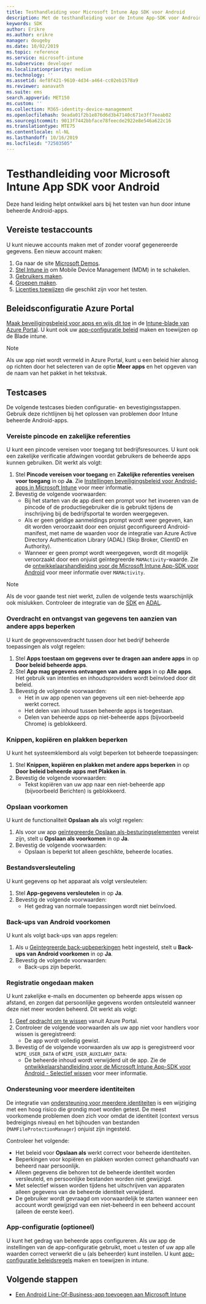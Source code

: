 ```yaml
---
title: Testhandleiding voor Microsoft Intune App SDK voor Android
description: Met de testhandleiding voor de Intune App-SDK voor Android kunt u uw door Intune beheerde Android-app testen.
keywords: SDK
author: Erikre
ms.author: erikre
manager: dougeby
ms.date: 10/02/2019
ms.topic: reference
ms.service: microsoft-intune
ms.subservice: developer
ms.localizationpriority: medium
ms.technology: ''
ms.assetid: 4ef8f421-9610-4d34-a464-cc02eb1578a9
ms.reviewer: aanavath
ms.suite: ems
search.appverid: MET150
ms.custom: ''
ms.collection: M365-identity-device-management
ms.openlocfilehash: 9eada01f2b1e876d6d3b47140c671e3ff7eeab02
ms.sourcegitcommit: 9013f7442bbface78feecde2922e8e546a622c16
ms.translationtype: MTE75
ms.contentlocale: nl-NL
ms.lasthandoff: 10/16/2019
ms.locfileid: "72503505"
---
```

# <a name="microsoft-intune-app-sdk-for-android-testing-guide"></a>Testhandleiding voor Microsoft Intune App SDK voor Android

Deze hand leiding helpt ontwikkel aars bij het testen van hun door intune beheerde Android-apps.  

## <a name="prerequisite-test-accounts"></a>Vereiste testaccounts
U kunt nieuwe accounts maken met of zonder vooraf gegenereerde gegevens. Een nieuw account maken:
1. Ga naar de site [Microsoft Demos](https://demos.microsoft.com/environments/create/tenant). 
2. [Stel Intune in](../fundamentals/setup-steps.md) om Mobile Device Management (MDM) in te schakelen.
3. [Gebruikers maken](../fundamentals/users-add.md).
4. [Groepen maken](../fundamentals/groups-add.md).
5. [Licenties toewijzen](../fundamentals/licenses-assign.md) die geschikt zijn voor het testen.


## <a name="azure-portal-policy-configuration"></a>Beleidsconfiguratie Azure Portal
[Maak beveiligingsbeleid voor apps en wijs dit toe](../apps/app-protection-policies.md) in de [Intune-blade van Azure Portal](https://portal.azure.com/?feature.customportal=false#blade/Microsoft_Intune_Apps/MainMenu/14/selectedMenuItem/Overview). U kunt ook uw [app-configuratie beleid](../apps/app-configuration-policies-overview.md) maken en toewijzen op de Blade intune.

> [!NOTE]
> Als uw app niet wordt vermeld in Azure Portal, kunt u een beleid hier alsnog op richten door het selecteren van de optie **Meer apps** en het opgeven van de naam van het pakket in het tekstvak.

## <a name="test-cases"></a>Testcases

De volgende testcases bieden configuratie- en bevestigingsstappen. Gebruik deze richtlijnen bij het oplossen van problemen door Intune beheerde Android-apps.

### <a name="required-pin-and-corporate-credentials"></a>Vereiste pincode en zakelijke referenties

U kunt een pincode vereisen voor toegang tot bedrijfsresources. U kunt ook een zakelijke verificatie afdwingen voordat gebruikers de beheerde apps kunnen gebruiken. Dit werkt als volgt:

1. Stel **Pincode vereisen voor toegang** en **Zakelijke referenties vereisen voor toegang** in op **Ja**. Zie [Instellingen beveiligingsbeleid voor Android-apps in Microsoft Intune](../apps/app-protection-policy-settings-android.md#access-requirements) voor meer informatie.
2. Bevestig de volgende voorwaarden:
    - Bij het starten van de app dient een prompt voor het invoeren van de pincode of de productiegebruiker die is gebruikt tijdens de inschrijving bij de bedrijfsportal te worden weergegeven.
    - Als er geen geldige aanmeldings prompt wordt weer gegeven, kan dit worden veroorzaakt door een onjuist geconfigureerd Android-manifest, met name de waarden voor de integratie van Azure Active Directory Authentication Library (ADAL) (Skip Broker, ClientID en Authority).
    - Wanneer er geen prompt wordt weergegeven, wordt dit mogelijk veroorzaakt door een onjuist geïntegreerde `MAMActivity`-waarde. Zie de [ontwikkelaarshandleiding voor de Microsoft Intune App-SDK voor Android](app-sdk-android.md) voor meer informatie over `MAMActivity`.

> [!NOTE] 
> Als de voor gaande test niet werkt, zullen de volgende tests waarschijnlijk ook mislukken. Controleer de integratie van de [SDK](app-sdk-android.md##sdk-integration) en [ADAL](app-sdk-android.md#configure-azure-active-directory-authentication-library-adal).

### <a name="restrict-transferring-and-receiving-data-with-other-apps"></a>Overdracht en ontvangst van gegevens ten aanzien van andere apps beperken
U kunt de gegevensoverdracht tussen door het bedrijf beheerde toepassingen als volgt regelen:

1. Stel **Apps toestaan om gegevens over te dragen aan andere apps** in op **Door beleid beheerde apps**.
2. Stel **App mag gegevens ontvangen van andere apps** in op **Alle apps**. Het gebruik van intenties en inhoudsproviders wordt beïnvloed door dit beleid.
3. Bevestig de volgende voorwaarden:
    - Het in uw app openen van gegevens uit een niet-beheerde app werkt correct.
    - Het delen van inhoud tussen beheerde apps is toegestaan.
    - Delen van beheerde apps op niet-beheerde apps (bijvoorbeeld Chrome) is geblokkeerd.

### <a name="restrict-cut-copy-and-paste"></a>Knippen, kopiëren en plakken beperken
U kunt het systeemklembord als volgt beperken tot beheerde toepassingen:

1. Stel **Knippen, kopiëren en plakken met andere apps beperken** in op **Door beleid beheerde apps met Plakken in**.
2. Bevestig de volgende voorwaarden:
    - Tekst kopiëren van uw app naar een niet-beheerde app (bijvoorbeeld Berichten) is geblokkeerd.

### <a name="prevent-save"></a>Opslaan voorkomen
U kunt de functionaliteit **Opslaan als** als volgt regelen:

1. Als voor uw app [geïntegreerde Opslaan als-besturingselementen](app-sdk-android.md#example-determine-if-saving-to-device-or-cloud-storage-is-permitted) vereist zijn, stelt u **Opslaan als voorkomen** in op **Ja**.
2. Bevestig de volgende voorwaarden:
    - Opslaan is beperkt tot alleen geschikte, beheerde locaties.

### <a name="file-encryption"></a>Bestandsversleuteling
U kunt gegevens op het apparaat als volgt versleutelen:

1. Stel **App-gegevens versleutelen** in op **Ja**.
2. Bevestig de volgende voorwaarden:
    - Het gedrag van normale toepassingen wordt niet beïnvloed.

### <a name="prevent-android-backups"></a>Back-ups van Android voorkomen
U kunt als volgt back-ups van apps regelen:

1. Als u [Geïntegreerde back-upbeperkingen](app-sdk-android.md#protecting-backup-data) hebt ingesteld, stelt u **Back-ups van Android voorkomen** in op **Ja**.
2. Bevestig de volgende voorwaarden:
    - Back-ups zijn beperkt.

### <a name="unenrollment"></a>Registratie ongedaan maken
U kunt zakelijke e-mails en documenten op beheerde apps wissen op afstand, en zorgen dat persoonlijke gegevens worden ontsleuteld wanneer deze niet meer worden beheerd. Dit werkt als volgt:

1. [Geef opdracht om te wissen](../apps/apps-selective-wipe.md) vanuit Azure Portal.
2. Controleer de volgende voorwaarden als uw app niet voor handlers voor wissen is geregistreerd:
    - De app wordt volledig gewist.
3. Bevestig of de volgende voorwaarden als uw app is geregistreerd voor `WIPE_USER_DATA` of `WIPE_USER_AUXILARY_DATA`:
    - De beheerde inhoud wordt verwijderd uit de app. Zie de [ontwikkelaarshandleiding voor de Microsoft Intune App-SDK voor Android - Selectief wissen](app-sdk-android.md#selective-wipe) voor meer informatie.

### <a name="multi-identity-support"></a>Ondersteuning voor meerdere identiteiten
De integratie van [ondersteuning voor meerdere identiteiten](app-sdk-android.md#multi-identity-optional) is een wijziging met een hoog risico die grondig moet worden getest. De meest voorkomende problemen doen zich voor omdat de identiteit (context versus bedreigings niveau) en het bijhouden van bestanden (`MAMFileProtectionManager`) onjuist zijn ingesteld.

Controleer het volgende:

- Het beleid voor **Opslaan als** werkt correct voor beheerde identiteiten.
- Beperkingen voor kopiëren en plakken worden correct gehandhaafd van beheerd naar persoonlijk.
- Alleen gegevens die behoren tot de beheerde identiteit worden versleuteld, en persoonlijke bestanden worden niet gewijzigd.
- Met selectief wissen worden tijdens het uitschrijven van apparaten alleen gegevens van de beheerde identiteit verwijderd.
- De gebruiker wordt gevraagd om voorwaardelijk te starten wanneer een account wordt gewijzigd van een niet-beheerd in een beheerd account (alleen de eerste keer).

### <a name="app-configuration-optional"></a>App-configuratie (optioneel)
U kunt het gedrag van beheerde apps configureren. Als uw app de instellingen van de app-configuratie gebruikt, moet u testen of uw app alle waarden correct verwerkt die u (als beheerder) kunt instellen. U kunt [app-configuratie beleidsregels](../apps/app-configuration-policies-overview.md) maken en toewijzen in intune.

## <a name="next-steps"></a>Volgende stappen

- [Een Android Line-Of-Business-app toevoegen aan Microsoft Intune](../apps/lob-apps-android.md)
